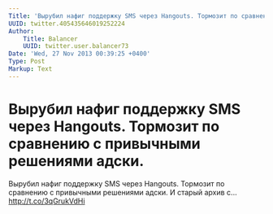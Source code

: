 ```yaml
---
Title: 'Вырубил нафиг поддержку SMS через Hangouts. Тормозит по сравнению с привычными решениями адски.'
UUID: twitter.405435646019252224
Author:
    Title: Balancer
    UUID: twitter.user.balancer73
Date: 'Wed, 27 Nov 2013 00:39:25 +0400'
Type: Post
Markup: Text
---
```


# Вырубил нафиг поддержку SMS через Hangouts. Тормозит по сравнению с привычными решениями адски.

Вырубил нафиг поддержку SMS через Hangouts. Тормозит по
сравнению с привычными решениями адски. И старый архив с...
http://t.co/3qGrukVdHi